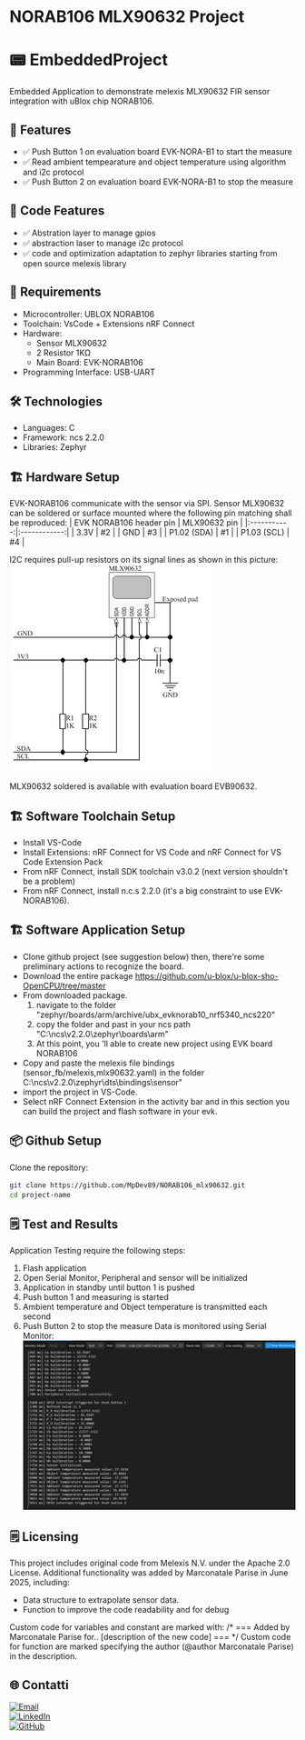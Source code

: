 # NORAB106 MLX90632 Project

# 📟 EmbeddedProject
Embedded Application to demonstrate melexis MLX90632 FIR sensor integration with uBlox chip NORAB106.

## 🚀 Features
- ✅ Push Button 1 on evaluation board EVK-NORA-B1 to start the measure
- ✅ Read ambient tempearature and object temperature using algorithm and i2c protocol
- ✅ Push Button 2 on evaluation board EVK-NORA-B1 to stop the measure

## 🚀 Code Features
- ✅ Abstration layer to manage gpios
- ✅ abstraction laser to manage i2c protocol
- ✅ code and optimization adaptation to zephyr libraries starting from open source melexis library

## 🔧 Requirements
- Microcontroller: UBLOX NORAB106
- Toolchain: VsCode + Extensions nRF Connect
- Hardware:
  - Sensor MLX90632
  - 2 Resistor 1KΩ
  - Main Board: EVK-NORAB106
- Programming Interface: USB-UART

## 🛠️ Technologies
- Languages: C
- Framework: ncs 2.2.0
- Libraries: Zephyr

## 🏗️ Hardware Setup
EVK-NORAB106 communicate with the sensor via SPI.
Sensor MLX90632 can be soldered or surface mounted where the following pin matching shall be reproduced:
| EVK NORAB106 header pin | MLX90632 pin |
|:-----------:|:------------:|
| 3.3V      | #2 |
| GND    | #3 |
| P1.02 (SDA)     | #1 |
| P1.03 (SCL)     | #4 |

I2C requires pull-up resistors on its signal lines as shown in this picture:
![Alt text](images/HardwareSetup.png)

MLX90632 soldered is available with evaluation board EVB90632.

## 🏗️ Software Toolchain Setup
- Install VS-Code
- Install Extensions: nRF Connect for VS Code and nRF Connect for VS Code Extension Pack
- From nRF Connect, install SDK toolchain v3.0.2 (next version shouldn't be a problem)
- From nRF Connect, install n.c.s 2.2.0 (it's a big constraint to use EVK-NORAB106).

## 🏗️ Software Application Setup
- Clone github project (see suggestion below) then, there're some preliminary actions to recognize the board.
- Download the entire package https://github.com/u-blox/u-blox-sho-OpenCPU/tree/master 
- From downloaded package.
   1. navigate to the folder "zephyr/boards/arm/archive/ubx_evknorab10_nrf5340_ncs220"
   2. copy the folder and past in your ncs path  "C:\ncs\v2.2.0\zephyr\boards\arm\"
   3. At this point, you 'll able to create new project using EVK board NORAB106
- Copy and paste the melexis file bindings (sensor_fb/melexis,mlx90632.yaml) in the folder C:\ncs\v2.2.0\zephyr\dts\bindings\sensor"
- import the project in VS-Code.
- Select nRF Connect Extension in the activity bar and in this section you can build the project and flash software in your evk.

## 📦 Github Setup
Clone the repository:
```bash
git clone https://github.com/MpDev89/NORAB106_mlx90632.git
cd project-name
```

## 🗒️ Test and Results
Application Testing require the following steps:
1. Flash application
2. Open Serial Monitor, Peripheral and sensor will be initialized
3. Application in standby until button 1 is pushed
4. Push button 1 and measuring is started
5. Ambient temperature  and Object temperature is transmitted each second
5. Push Button 2 to stop the measure 
Data is monitored using Serial Monitor:
![Alt text](images/SerialMonitor.png)

## 🗒️ Licensing
This project includes original code from Melexis N.V. under the Apache 2.0 License.
Additional functionality was added by Marconatale Parise in June 2025, including:
- Data structure to extrapolate sensor data. 
- Function to improve the code readability and for debug

Custom code for variables and constant are marked with:
    /* === Added by Marconatale Parise for.. [description of the new code] === */
Custom code for function are marked specifying the author (@author Marconatale Parise) in the description.

## 🌐 Contatti
[![Email](https://img.shields.io/badge/mail-marconatale%20parise-blue)](mailto:mp@tech-in-mind.it)  
[![LinkedIn](https://img.shields.io/badge/Linkedin-marconatale%20parise-blue)](https://www.linkedin.com/in/marconatale-parise-48a07b94)  
[![GitHub](https://img.shields.io/badge/Account-Github-black)](https://github.com/MpDev89)